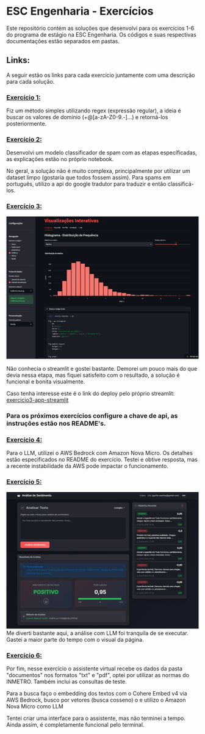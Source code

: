 # ESC Engenharia - Exercícios 
Este repositório contém as soluções que desenvolvi para os exercícios 1-6 do programa de estágio na ESC Engenharia. Os códigos e suas respectivas documentações estão separados em pastas.

## Links:
A seguir estão os links para cada exercício juntamente com uma descrição para cada solução.


### [Exercício 1:](https://github.com/igorlix/ESC-Engenharia_Exercicios/tree/main/exercicio1_emails)
Fiz um método simples utilizando regex (expressão regular), a ideia é buscar os valores de domínio (+@[a-zA-Z0-9.-]...) e retorná-los posteriormente.


### [Exercício 2:](https://github.com/igorlix/ESC-Engenharia_Exercicios/tree/main/exercicio2_classificador_spam/classificador_spam.ipynb)

Desenvolvi um modelo classificador de spam com as etapas específicadas, as explicações estão no próprio notebook. 

No geral, a solução não é muito complexa, principalmente por utilizar um dataset limpo (gostaria que todos fossem assim). Para spams em português, utilizo a api do google tradutor para traduzir e então classificá-los.


### [Exercício 3:](https://github.com/igorlix/ESC-Engenharia_Exercicios/blob/main/exercicio3_app_streamlit/README.md)

![App](exercicio3_app_streamlit/modulos/app.png)

Não conhecia o streamlit e gostei bastante. Demorei um pouco mais do que devia nessa etapa, mas fiquei satisfeito com o resultado, a solução é funcional e bonita visualmente. 

Caso tenha interesse este é o link do deploy pelo próprio streamlit: [exercicio3-app-streamlit](https://igorlix-esc-engenharia-exerc-exercicio3-app-streamlitapp-wktjjr.streamlit.app/)

### Para os próximos exercícios configure a chave de api, as instruções estão nos README's.

### [Exercício 4:](https://github.com/igorlix/ESC-Engenharia_Exercicios/tree/main/exercicio4_bedrock/README.md)

Para o LLM, utilizei o AWS Bedrock com Amazon Nova Micro. Os detalhes estão especificados no README do exercício. Testei e obtive resposta, mas a recente instabilidade da AWS pode impactar o funcionamento. 


### [Exercício 5:](https://github.com/igorlix/ESC-Engenharia_Exercicios/tree/main/exercicio5_web_django/README.md)

![Tela Inicial:](exercicio5_web_django/projeto/tela.jpg)
Me diverti bastante aqui, a análise com LLM foi tranquila de se executar. Gastei a maior parte do tempo com o visual da página. 



### [Exercício 6:](https://github.com/igorlix/ESC-Engenharia_Exercicios/tree/main/exercicio6_rag_normas/README.md)

Por fim, nesse exercício o assistente virtual recebe os dados da pasta "documentos" nos formatos "txt" e "pdf", optei por utilizar as normas do INMETRO. Também inclui as consultas de teste.

Para a busca faço o embedding dos textos com o Cohere Embed v4 via AWS Bedrock, busco por vetores (busca cosseno) o e utilizo o Amazon Nova Micro como LLM

Tentei criar uma interface para o assistente, mas não terminei a tempo. Ainda assim, é completamente funcional pelo terminal. 



